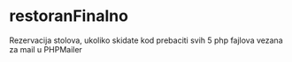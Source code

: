 # restoranFinalno
Rezervacija stolova, ukoliko skidate kod prebaciti svih 5 php fajlova vezana za mail u PHPMailer
